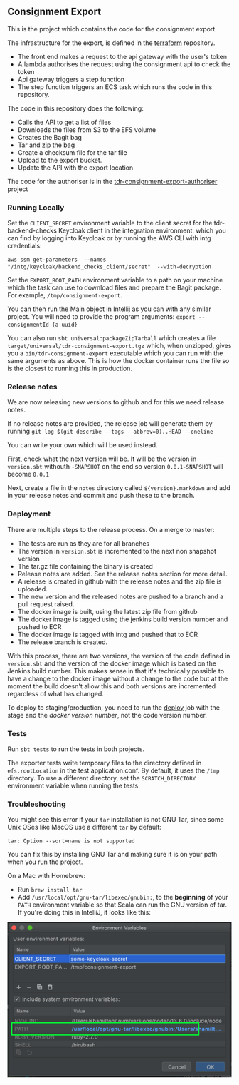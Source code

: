## Consignment Export
This is the project which contains the code for the consignment export. 

The infrastructure for the export, is defined in the [terraform]("https://github.com/nationalarchives/tdr-terraform-environments") repository.
* The front end makes a request to the api gateway with the user's token
* A lambda authorises the request using the consignment api to check the token
* Api gateway triggers a step function
* The step function triggers an ECS task which runs the code in this repository.

The code in this repository does the following:
* Calls the API to get a list of files
* Downloads the files from S3 to the EFS volume
* Creates the Bagit bag
* Tar and zip the bag
* Create a checksum file for the tar file
* Upload to the export bucket.
* Update the API with the export location

The code for the authoriser is in the [tdr-consignment-export-authoriser](https://github.com/nationalarchives/tdr-consignment-export-authoriser) project


### Running Locally

Set the `CLIENT_SECRET` environment variable to the client secret for the tdr-backend-checks Keycloak client in the integration environment, which you can find by logging into Keycloak or by running the AWS CLI with intg credentials:

```
aws ssm get-parameters  --names "/intg/keycloak/backend_checks_client/secret"  --with-decryption
```

Set the `EXPORT_ROOT_PATH` environment variable to a path on your machine which the task can use to download files and prepare the Bagit package. For example, `/tmp/consignment-export`.

You can then run the Main object in Intellij as you can with any similar project. You will need to provide the program arguments: `export --consignmentId {a uuid}`

You can also run `sbt universal:packageZipTarball` which creates a file `target/universal/tdr-consignment-export.tgz` which, when unzipped, gives you a `bin/tdr-consignment-export` executable which you can run with the same arguments as above. This is how the docker container runs the file so is the closest to running this in production.

### Release notes
We are now releasing new versions to github and for this we need release notes. 

If no release notes are provided, the release job will generate them by running `git log $(git describe --tags --abbrev=0)..HEAD --oneline`

You can write your own which will be used instead. 

First, check what the next version will be. It will be the version in `version.sbt` withouth `-SNAPSHOT` on the end so version `0.0.1-SNAPSHOT` will become `0.0.1`

Next, create a file in the `notes` directory called `${version}.markdown` and add in your release notes and commit and push these to the branch.

### Deployment
There are multiple steps to the release process. On a merge to master:
* The tests are run as they are for all branches
* The version in `version.sbt` is incremented to the next non snapshot version
* The tar.gz file containing the binary is created
* Release notes are added. See the release notes section for more detail.
* A release is created in github with the release notes and the zip file is uploaded.
* The new version and the released notes are pushed to a branch and a pull request raised.
* The docker image is built, using the latest zip file from github
* The docker image is tagged using the jenkins build version number and pushed to ECR
* The docker image is tagged with intg and pushed that to ECR
* The release branch is created.

With this process, there are two versions, the version of the code defined in `version.sbt` and the version of the docker image which is based on the Jenkins build number. This makes sense in that it's technically possible to have a change to the docker image without a change to the code but at the moment the build doesn't allow this and both versions are incremented regardless of what has changed.

To deploy to staging/production, you need to run the [deploy](https://jenkins.tdr-management.nationalarchives.gov.uk/job/Consignment%20Export%20Deploy/) job with the stage and the <em>docker version number</em>, not the code version number. 

### Tests

Run `sbt tests` to run the tests in both projects.

The exporter tests write temporary files to the directory defined in `efs.rootLocation` in the test application.conf. By default, it uses the `/tmp` directory. To use a different directory, set the `SCRATCH_DIRECTORY` environment variable when running the tests.

### Troubleshooting

You might see this error if your `tar` installation is not GNU Tar, since some Unix OSes like MacOS use a different `tar` by default:

```
tar: Option --sort=name is not supported
```

You can fix this by installing GNU Tar and making sure it is on your path when you run the project.

On a Mac with Homebrew:

* Run `brew install tar`
* Add `/usr/local/opt/gnu-tar/libexec/gnubin:`, to the **beginning** of your `PATH` environment variable so that Scala can run the GNU version of tar. If you're  doing this in IntelliJ, it looks like this:

![](./docs/images/mac-tar-path.png)
